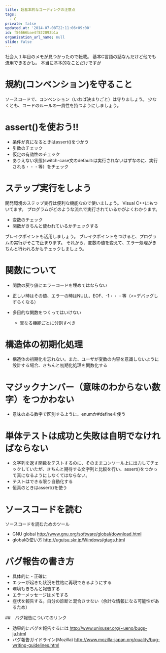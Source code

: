 ```yaml
---
title: 超基本的なコーディングの注意点
tags:
  - C
private: false
updated_at: '2014-07-08T22:11:06+09:00'
id: f56666bae4f522093b1a
organization_url_name: null
slide: false
---
```


社会人１年目のメモが見つかったので転載。
基本C言語の話なんだけど他でも流用できるかも。
本当に基本的なことだけですが


# 規約(コンベンション)を守ること

ソースコードで、コンベンション（いわば決まりごと）は守りましょう。
少なくとも、コードのルールの一貫性を持つようにしましょう。

# assert()を使おう!!
* 条件が真になるときはassert()をつかう
 * 引数のチェック
 * 仮定の有効性のチェック
* ありえない状態(switch-case文のdefault:は実行されないはずなのに、実行される・・・等）をチェック


# ステップ実行をしよう
開発環境のステップ実行は便利な機能なので使いましょう。
Visual C++にもついてます。
プログラムがどのような流れで実行されているかがよくわかります。

* 変数のチェック
* 関数がきちんと使われているかチェックする

ブレイクポイントも活用しましょう。
ブレイクポイントをつけると、プログラムの実行がそこで止まります。
それから、変数の値を変えて、エラー処理がきちんと行われるかもチェックしましょう。

# 関数について
* 関数の戻り値にエラーコードを埋めてはならない
 * 正しい時はその値、エラーの時はNULL、EOF、-1・・・等（<=デバッグしずらくなる）

* 多目的な関数をつくってはいけない
  * 異なる機能ごとに分割すべき

# 構造体の初期化処理
* 構造体の初期化を忘れない。また、ユーザが変数の内容を意識しないように設計する場合、きちんと初期化処理を関数化する

# マジックナンバー（意味のわからない数字）をつかわない
* 意味のある数字で区別するように、enumか#defineを使う

# 単体テストは成功と失敗は自明でなければならない
* 文字列を返す関数をテストするのに、そのままコンソール上に出力してチェックしていたが、きちんと期待する文字列と比較を行い、assert()をつかって真になるようにしなくてはならない。
* テストはできる限り自動化する
* 恒真のときはassert()を使う

# ソースコードを読む
ソースコードを読むためのツール
* GNU global
http://www.gnu.org/software/global/download.html
* globalの使い方
http://uguisu.skr.jp/Windows/gtags.html


# バグ報告の書き方
* 具体的に・正確に
* エラーが起きた状況を性格に再現できるようにする
* 環境もきちんと報告する
* エラーメッセージはメモする
* 症状を報告する。自分の診断と混合させない（余計な情報になる可能性があるため）

##　バグ報告についてのリンク
* 効果的にバグを報告するには
http://www.unixuser.org/~ueno/bugs-ja.html
* バグ報告ガイドライン(Mozilla)
http://www.mozilla-japan.org/quality/bug-writing-guidelines.html
